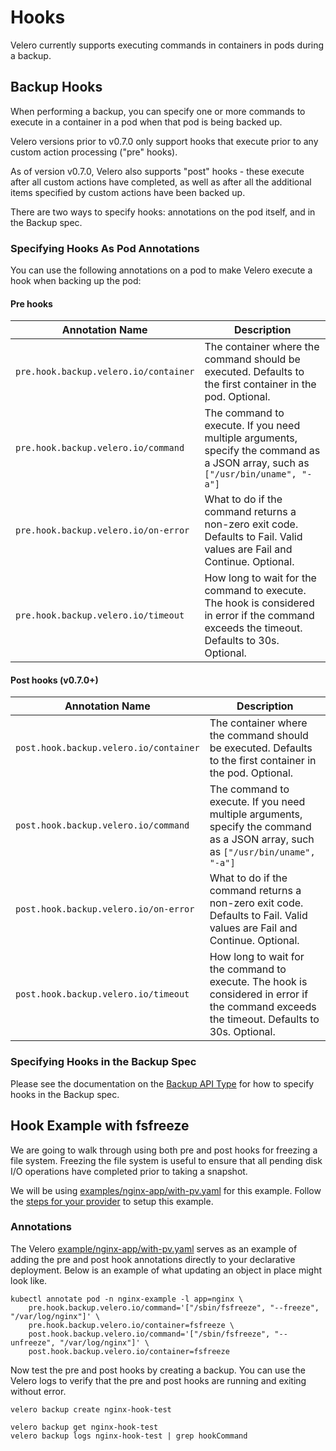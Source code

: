 # Hooks

Velero currently supports executing commands in containers in pods during a backup.

## Backup Hooks

When performing a backup, you can specify one or more commands to execute in a container in a pod
when that pod is being backed up.

Velero versions prior to v0.7.0 only support hooks that execute prior to any custom action processing
("pre" hooks).

As of version v0.7.0, Velero also supports "post" hooks - these execute after all custom actions have
completed, as well as after all the additional items specified by custom actions have been backed
up.

There are two ways to specify hooks: annotations on the pod itself, and in the Backup spec.

### Specifying Hooks As Pod Annotations

You can use the following annotations on a pod to make Velero execute a hook when backing up the pod:

#### Pre hooks

| Annotation Name | Description |
| --- | --- |
| `pre.hook.backup.velero.io/container` | The container where the command should be executed.  Defaults to the first container in the pod. Optional. |
| `pre.hook.backup.velero.io/command` | The command to execute. If you need multiple arguments, specify the command as a JSON array, such as `["/usr/bin/uname", "-a"]` |
| `pre.hook.backup.velero.io/on-error` | What to do if the command returns a non-zero exit code.  Defaults to Fail. Valid values are Fail and Continue. Optional. |
| `pre.hook.backup.velero.io/timeout` | How long to wait for the command to execute. The hook is considered in error if the command exceeds the timeout. Defaults to 30s. Optional. |


#### Post hooks (v0.7.0+)

| Annotation Name | Description |
| --- | --- |
| `post.hook.backup.velero.io/container` | The container where the command should be executed.  Defaults to the first container in the pod. Optional. |
| `post.hook.backup.velero.io/command` | The command to execute. If you need multiple arguments, specify the command as a JSON array, such as `["/usr/bin/uname", "-a"]` |
| `post.hook.backup.velero.io/on-error` | What to do if the command returns a non-zero exit code.  Defaults to Fail. Valid values are Fail and Continue. Optional. |
| `post.hook.backup.velero.io/timeout` | How long to wait for the command to execute. The hook is considered in error if the command exceeds the timeout. Defaults to 30s. Optional. |

### Specifying Hooks in the Backup Spec

Please see the documentation on the [Backup API Type][1] for how to specify hooks in the Backup
spec.

## Hook Example with fsfreeze

We are going to walk through using both pre and post hooks for freezing a file system. Freezing the
file system is useful to ensure that all pending disk I/O operations have completed prior to taking a snapshot.

We will be using [examples/nginx-app/with-pv.yaml][2] for this example. Follow the [steps for your provider][3] to
setup this example.

### Annotations

The Velero [example/nginx-app/with-pv.yaml][2] serves as an example of adding the pre and post hook annotations directly
to your declarative deployment. Below is an example of what updating an object in place might look like.

```shell
kubectl annotate pod -n nginx-example -l app=nginx \
    pre.hook.backup.velero.io/command='["/sbin/fsfreeze", "--freeze", "/var/log/nginx"]' \
    pre.hook.backup.velero.io/container=fsfreeze \
    post.hook.backup.velero.io/command='["/sbin/fsfreeze", "--unfreeze", "/var/log/nginx"]' \
    post.hook.backup.velero.io/container=fsfreeze
```

Now test the pre and post hooks by creating a backup. You can use the Velero logs to verify that the pre and post
hooks are running and exiting without error.

```shell
velero backup create nginx-hook-test

velero backup get nginx-hook-test
velero backup logs nginx-hook-test | grep hookCommand
```


[1]: api-types/backup.md
[2]: examples/nginx-app/with-pv.yaml
[3]: cloud-common.md
